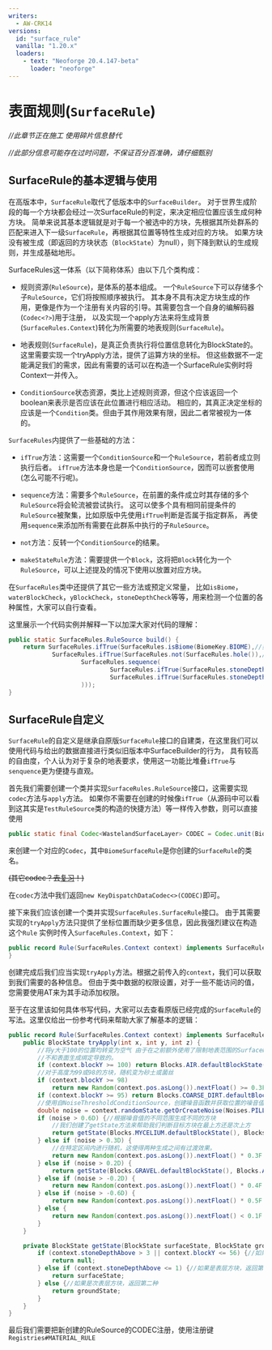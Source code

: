 ```yaml
---
writers:
  - AW-CRK14
versions:
  id: "surface_rule"
  vanilla: "1.20.x"
  loaders:
    - text: "Neoforge 20.4.147-beta"
      loader: "neoforge"
---
```


# 表面规则(`SurfaceRule`)

*//此章节正在施工 使用碎片信息替代*

*//此部分信息可能存在过时问题，不保证百分百准确，请仔细甄别*

## SurfaceRule的基本逻辑与使用

在高版本中，`SurfaceRule`取代了低版本中的`SurfaceBuilder`。
对于世界生成阶段的每一个方块都会经过一次SurfaceRule的判定，来决定相应位置应该生成何种方块。
简单来说其基本逻辑就是对于每一个被选中的方块，先根据其所处群系的匹配来进入下一级`SurfaceRule`，再根据其位置等特性生成对应的方块。
如果方块没有被生成（即返回的方块状态（`BlockState`）为null），则下降到默认的生成规则，并生成基础地形。

SurfaceRules这一体系（以下简称体系）由以下几个类构成：

- 规则资源(`RuleSource`)，是体系的基本组成。
  一个`RuleSource`下可以存储多个子`RuleSource`，它们将按照顺序被执行。
  其本身不具有决定方块生成的作用，更像是作为一个注册有关内容的引导。其需要包含一个自身的编解码器(`Codec<?>`)用于注册，
  以及实现一个apply方法来将生成背景(`SurfaceRules.Context`)转化为所需要的地表规则(`SurfaceRule`)。

- 地表规则(`SurfaceRule`)，是真正负责执行将位置信息转化为BlockState的。这里需要实现一个tryApply方法，提供了运算方块的坐标。
  但这些数据不一定能满足我们的需求，因此有需要的话可以在构造一个SurfaceRule实例时将Context一并传入。

- `ConditionSource`状态资源，类比上述规则资源，但这个应该返回一个boolean来表示是否应该在此位置进行相应活动。
  相应的，其真正决定坐标的应该是一个`Condition`类。但由于其作用效果有限，因此二者常被视为一体的。

`SurfaceRules`内提供了一些基础的方法：

- `ifTrue`方法：这需要一个`ConditionSource`和一个`RuleSource`，若前者成立则执行后者。
  `ifTrue`方法本身也是一个`ConditionSource`，因而可以嵌套使用(怎么可能不行呢)。

- `sequence`方法：需要多个`RuleSource`，在前置的条件成立时其存储的多个`RuleSource`将会轮流被尝试执行。
  这可以使多个具有相同前提条件的`RuleSource`被聚集，比如原版中先使用`ifTrue`判断是否属于指定群系，
  再使用`sequence`来添加所有需要在此群系中执行的子`RuleSource`。

- `not`方法：反转一个`ConditionSource`的结果。

- `makeStateRule`方法：需要提供一个`Block`，这将把`Block`转化为一个`RuleSource`，可以上述提及的情况下使用以放置对应方块。

在`SurfaceRules`类中还提供了其它一些方法或预定义常量，
比如`isBiome`，`waterBlockCheck`，`yBlockCheck`，`stoneDepthCheck`等等，用来检测一个位置的各种属性，大家可以自行查看。

这里展示一个代码实例并解释一下以加深大家对代码的理解：

```java
public static SurfaceRules.RuleSource build() {
    return SurfaceRules.ifTrue(SurfaceRules.isBiome(BiomeKey.BIOME),//如果群系为我们之前创建的自定义群系
            SurfaceRules.ifTrue(SurfaceRules.not(SurfaceRules.hole()),//且如果位置不是矿洞内
                    SurfaceRules.sequence(
                            SurfaceRules.ifTrue(SurfaceRules.stoneDepthCheck(0, true, 3, CaveSurface.FLOOR), makeStateRule(Blocks.DIRT)),//将距离表面3格以内的方块替换为泥土
                            SurfaceRules.ifTrue(SurfaceRules.stoneDepthCheck(0, true, 5, CaveSurface.FLOOR), makeStateRule(Blocks.COARSE_DIRT))//对于不符合上方“距离表面3格以内”不成立的方块，如果距离表面五格以内，则替换为砂土
                    )));
}
```

## SurfaceRule自定义

`SurfaceRule`的自定义是继承自原版`SurfaceRule`接口的自建类，在这里我们可以使用代码与给出的数据直接进行类似旧版本中SurfaceBuilder的行为，
具有较高的自由度，个人认为对于复杂的地表要求，使用这一功能比堆叠`ifTrue`与`senquence`更为便捷与直观。

首先我们需要创建一个类并实现`SurfaceRules.RuleSource`接口，这需要实现`codec`方法与`apply`方法。
如果你不需要在创建的时候像`ifTrue`（从源码中可以看到这其实是`TestRuleSource`类的构造的快捷方法）等一样传入参数，则可以直接使用

```java
public static final Codec<WastelandSurfaceLayer> CODEC = Codec.unit(BiomeSurfaceRule::new);
```

来创建一个对应的`Codec`，其中`BiomeSurfaceRule`是你创建的`SurfaceRule`的类名。

~~(其它codec？去[复习](../data/codec.md)！)~~

在`codec`方法中我们返回`new KeyDispatchDataCodec<>(CODEC)`即可。

接下来我们应该创建一个类并实现`SurfaceRules.SurfaceRule`接口。
由于其需要实现的`tryApply`方法只提供了坐标位置而缺少更多信息，因此我强烈建议在构造这个`Rule`
实例时传入`SurfaceRules.Context`，如下：

```java
public record Rule(SurfaceRules.Context context) implements SurfaceRules.SurfaceRule {
}
```

创建完成后我们应当实现`tryApply`方法。根据之前传入的`context`，我们可以获取到我们需要的各种信息。
但由于类中数据的权限设置，对于一些不能访问的值，您需要使用AT来为其手动添加权限。

至于在这里该如何具体书写代码，大家可以去查看原版已经完成的`SurfaceRule`的写法。这里仅给出一份参考代码来帮助大家了解基本的逻辑：

```java
public record Rule(SurfaceRules.Context context) implements SurfaceRules.SurfaceRule {
    public BlockState tryApply(int x, int y, int z) {
        //将y大于100的位置均转变为空气 由于在之前额外使用了限制地表范围的SurfaceRules.stoneDepthCheck(0, true, 3, CaveSurface.FLOOR),这些内容仅对地表前3的方块生效。但这一过程容易造成群系衔接出现问题。
        //不和表面生成绑定导致的。
        if (context.blockY >= 100) return Blocks.AIR.defaultBlockState();
        //对于高度为99或98的方块，随机变为砂土或菌丝
        if (context.blockY >= 98)
            return new Random(context.pos.asLong()).nextFloat() >= 0.3F ? Blocks.MYCELIUM.defaultBlockState() : Blocks.COARSE_DIRT.defaultBlockState();
        if (context.blockY >= 95) return Blocks.COARSE_DIRT.defaultBlockState();//高度为97到95的方块替换为砂土
        //使用自NoiseThresholdConditionSource，创建噪音函数并获取位置的噪音值。这一值一般位于+-0.75之间，不同噪音可能有所差异
        double noise = context.randomState.getOrCreateNoise(Noises.PILLAR).getValue(context.blockX, 0, context.blockZ);
        if (noise > 0.6D) {//根据噪音值的不同范围生成不同的方块
            //我们创建了getState方法来帮助我们判断目标方块在最上方还是次上方
            return getState(Blocks.MYCELIUM.defaultBlockState(), Blocks.COARSE_DIRT.defaultBlockState());
        } else if (noise > 0.3D) {
            //在特定区间内进行随机，这使得两种生成之间有过渡效果。
            return new Random(context.pos.asLong()).nextFloat() * 0.3F < noise - 0.3D ? getState(Blocks.MYCELIUM.defaultBlockState(), Blocks.COARSE_DIRT.defaultBlockState()) : getState(Blocks.GRAVEL.defaultBlockState(), Blocks.ANDESITE.defaultBlockState());
        } else if (noise > 0.2D) {
            return getState(Blocks.GRAVEL.defaultBlockState(), Blocks.ANDESITE.defaultBlockState());
        } else if (noise > -0.2D) {
            return new Random(context.pos.asLong()).nextFloat() * 0.4F < noise + 0.2D ? getState(Blocks.GRAVEL.defaultBlockState(), Blocks.ANDESITE.defaultBlockState()) : getState(Blocks.ANDESITE.defaultBlockState(), Blocks.DIRT.defaultBlockState());
        } else if (noise > -0.6D) {
            return new Random(context.pos.asLong()).nextFloat() * 0.5F < noise + 0.8D ? getState(Blocks.ANDESITE.defaultBlockState(), Blocks.DIRT.defaultBlockState()) : null;
        } else {
            return new Random(context.pos.asLong()).nextFloat() < 0.1F ? getState(Blocks.ANDESITE.defaultBlockState(), Blocks.DIRT.defaultBlockState()) : null;
        }
    }

    private BlockState getState(BlockState surfaceState, BlockState groundState) {
        if (context.stoneDepthAbove > 3 || context.blockY <= 56) {//如果位置深度大于3或者位置低于y=56，则返回null，这将使其掉入默认生成
            return null;
        } else if (context.stoneDepthAbove <= 1) {//如果是表层方块，返回第一种
            return surfaceState;
        } else {//如果是次表层方块，返回第二种
            return groundState;
        }
    }
}
```

最后我们需要把新创建的RuleSource的CODEC注册，使用注册键`Registries#MATERIAL_RULE`